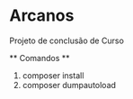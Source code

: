 # Arcanos
Projeto de conclusão de Curso 

** Comandos **

1. composer install
2. composer dumpautoload

